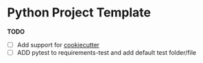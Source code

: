 # Python Project Template

**TODO**
- [ ] Add support for [cookiecutter](https://github.com/cookiecutter/cookiecutter)
- [ ] ADD pytest to requirements-test and add default test folder/file
